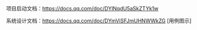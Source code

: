 项目启动文档：https://docs.qq.com/doc/DYlNqdU5aSkZTYk1w

系统设计文档：https://docs.qq.com/doc/DYmViSFJmUHNWWkZG    [用例图示]
